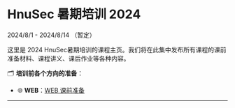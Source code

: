 # HnuSec 暑期培训 2024

2024/8/1 - 2024/8/14 （暂定）

这里是 2024 HnuSec暑期培训的课程主页。我们将在此集中发布所有课程的课前准备材料、课程讲义、课后作业等各种内容。
	
:card_index_dividers: **培训前各个方向的准备**：

- :globe_with_meridians: **WEB**：[WEB 课前准备](/web/preparation)

-----
